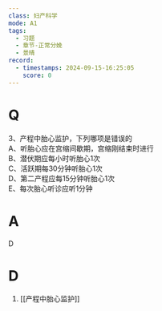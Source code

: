 ```yaml
---
class: 妇产科学
mode: A1
tags:
  - 习题
  - 章节-正常分娩
  - 景晴
record:
  - timestamps: 2024-09-15-16:25:05
    score: 0
---
```


# Q

3、产程中胎心监护，下列哪项是错误的  
A、听胎心应在宫缩间歇期，宫缩刚结束时进行  
B、潜伏期应每小时听胎心1次  
C、活跃期每30分钟听胎心1次  
D、第二产程应每15分钟听胎心1次  
E、每次胎心听诊应听1分钟  
# A
D
# D
1. [[产程中胎心监护]]